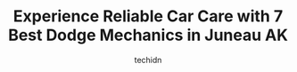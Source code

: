 ---
layout: ampstory
image: https://images.unsplash.com/photo-1607120717423-5cfbccc9e245?ixlib=rb-4.0.3&ixid=MnwxMjA3fDB8MHxwaG90by1wYWdlfHx8fGVufDB8fHx8&auto=format&fit=crop&w=640&h=853&q=80
author: techidn
featured: false
description: Trust your vehicles maintenance and repairs to the 7 best Dodge Mechanic in Juneau AK, USA. With their extensive experience, cutting-edge technology, and commitment to customer satisfaction
title: Experience Reliable Car Care with 7 Best Dodge Mechanics in Juneau AK
cover:
   title: Experience Reliable Car Care with 7 Best Dodge Mechanics in Juneau AK
   subtitle: Rickpate
   background: https://images.unsplash.com/photo-1607120717423-5cfbccc9e245?ixlib=rb-4.0.3&ixid=MnwxMjA3fDB8MHxwaG90by1wYWdlfHx8fGVufDB8fHx8&auto=format&fit=crop&w=640&h=853&q=80

pages: 
 - layout: thirds
   top: <h1>#1 Classic Collision</h1>
   bottom: "<p>Fix Auto is awesome! They were super professional and provided twice weekly updates by email about where my car was at in the repair process. I banged up the front of my </p>"
   background: https://www.knot35.com/toplist/wp-content/uploads/2023/06/best-dodge-mechanic-1-in-juneau-ak-1685842204.jpeg
   backgroundblur: true
 - layout: thirds
   top: <h1>#2 NAPA Auto Parts - Glacier Auto Parts</h1>
   bottom: "<p>9110 Mendenhall Mall Rd, Juneau, AK 99801, United States</p>"
   background: https://www.knot35.com/toplist/wp-content/uploads/2023/06/best-dodge-mechanic-2-in-juneau-ak-1685842205.png
   cta:
      link: https://www.knot35.com/toplist/experience-reliable-car-care-with-7-best-dodge-mechanics-in-juneau-ak/
      text: Experience Reliable Car Care with 7 Best Dodge Mechanics in Juneau AK
 - layout: thirds
   top: <h1>#3 Affordable Auto & Tire</h1>
   bottom: "<p>8825 Mallard St, Juneau, AK 99801, United States</p>"
   background: https://www.knot35.com/toplist/wp-content/uploads/2023/06/best-dodge-mechanic-3-in-juneau-ak-1685842206.jpeg
   cta:
      link: https://www.knot35.com/toplist/experience-reliable-car-care-with-7-best-dodge-mechanics-in-juneau-ak/
      text: Experience Reliable Car Care with 7 Best Dodge Mechanics in Juneau AK
 - layout: thirds
   top: <h1>#4 Mike Hatch Sales And Service</h1>
   bottom: "<p>4755 N Douglas Hwy, Juneau, AK 99801, United States</p>"
   background: https://images.unsplash.com/photo-1591393223703-56fe1347ac62?ixlib=rb-4.0.3&ixid=MnwxMjA3fDB8MHxwaG90by1wYWdlfHx8fGVufDB8fHx8&auto=format&fit=crop&w=640&h=853&q=80
   cta:
      link: https://www.knot35.com/toplist/experience-reliable-car-care-with-7-best-dodge-mechanics-in-juneau-ak/
      text: Experience Reliable Car Care with 7 Best Dodge Mechanics in Juneau AK
 - layout: thirds
   top: <h1>#5 Alaska Auto Repair & Sales</h1>
   bottom: "<p>1115 3rd St Suite 2, Douglas, AK 99824, United States</p>"
   background: https://images.unsplash.com/photo-1462556791646-c201b8241a94?ixlib=rb-4.0.3&ixid=MnwxMjA3fDB8MHxwaG90by1wYWdlfHx8fGVufDB8fHx8&auto=format&fit=crop&w=640&h=853&q=80
   cta:
      link: https://www.knot35.com/toplist/experience-reliable-car-care-with-7-best-dodge-mechanics-in-juneau-ak/
      text: Experience Reliable Car Care with 7 Best Dodge Mechanics in Juneau AK
 - layout: thirds
   top: <h1>#6 DB Auto Repair</h1>
   bottom: "<p>5453 Glacier Hwy, Juneau, AK 99801, United States</p>"
   background: https://images.unsplash.com/photo-1524169358666-79f22534bc6e?ixlib=rb-4.0.3&ixid=MnwxMjA3fDB8MHxwaG90by1wYWdlfHx8fGVufDB8fHx8&auto=format&fit=crop&w=640&h=853&q=80
   cta:
      link: https://www.knot35.com/toplist/experience-reliable-car-care-with-7-best-dodge-mechanics-in-juneau-ak/
      text: Experience Reliable Car Care with 7 Best Dodge Mechanics in Juneau AK
 - layout: thirds
   top: <h1>#7 Dougs Auto Body</h1>
   bottom: "<p>10005 Crazy Horse Dr, Juneau, AK 99801, United States</p>"
   background: https://images.unsplash.com/photo-1489694553447-4c9339da310d?ixlib=rb-4.0.3&ixid=MnwxMjA3fDB8MHxwaG90by1wYWdlfHx8fGVufDB8fHx8&auto=format&fit=crop&w=640&h=853&q=80
   cta:
      link: https://www.knot35.com/toplist/experience-reliable-car-care-with-7-best-dodge-mechanics-in-juneau-ak/
      text: Experience Reliable Car Care with 7 Best Dodge Mechanics in Juneau AK
 - layout: thirds
   middle: Continue reading...
   background: https://images.unsplash.com/photo-1515405295579-ba7b45403062?ixlib=rb-4.0.3&ixid=MnwxMjA3fDB8MHxwaG90by1wYWdlfHx8fGVufDB8fHx8&auto=format&fit=crop&w=640&h=853&q=80
   cta:
      link: https://www.knot35.com/toplist/experience-reliable-car-care-with-7-best-dodge-mechanics-in-juneau-ak/
      text: Experience Reliable Car Care with 7 Best Dodge Mechanics in Juneau AK
      
---